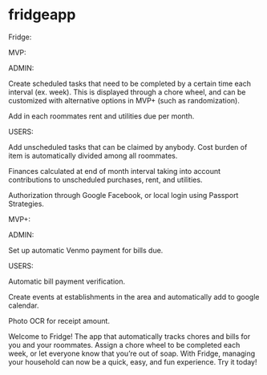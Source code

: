 # fridgeapp



Fridge:

MVP:

ADMIN:

Create scheduled tasks that need to be completed by a certain time each interval (ex. week).
This is displayed through a chore wheel, and can be customized with alternative options in MVP+ (such as randomization).

Add in each roommates rent and utilities due per month.

USERS:

Add unscheduled tasks that can be claimed by anybody. Cost burden of item is automatically divided among all roommates.

Finances calculated at end of month interval taking into account contributions to unscheduled purchases, rent, and utilities.

Authorization through Google Facebook, or local login using Passport Strategies.


MVP+:

ADMIN:

Set up automatic Venmo payment for bills due.

USERS:

Automatic bill payment verification.

Create events at establishments in the area and automatically add to google calendar.

Photo OCR for receipt amount.



Welcome to Fridge! The app that automatically tracks chores and bills for you and your roommates. Assign a chore wheel to be completed each week, or let everyone know that you’re out of soap. With Fridge, managing your household can now be a quick, easy, and fun experience. Try it today!



